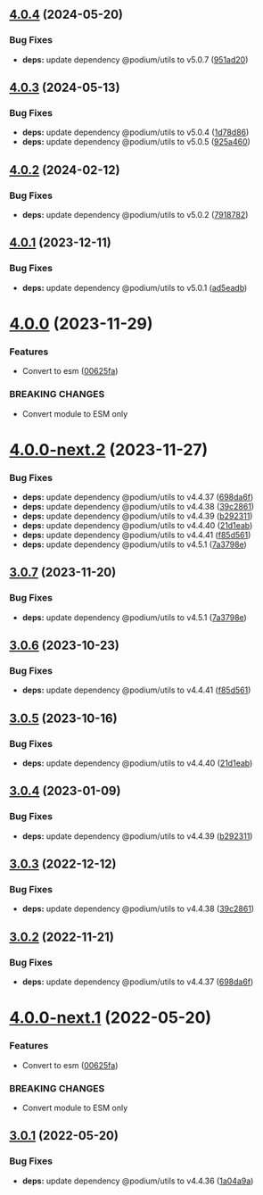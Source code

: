 ## [4.0.4](https://github.com/podium-lib/hapi-podlet/compare/v4.0.3...v4.0.4) (2024-05-20)


### Bug Fixes

* **deps:** update dependency @podium/utils to v5.0.7 ([951ad20](https://github.com/podium-lib/hapi-podlet/commit/951ad20cac59273e5aca8986330c8db3d2d6b8cc))

## [4.0.3](https://github.com/podium-lib/hapi-podlet/compare/v4.0.2...v4.0.3) (2024-05-13)


### Bug Fixes

* **deps:** update dependency @podium/utils to v5.0.4 ([1d78d86](https://github.com/podium-lib/hapi-podlet/commit/1d78d865ef2a160d95236bb6785ad05bab876b16))
* **deps:** update dependency @podium/utils to v5.0.5 ([925a460](https://github.com/podium-lib/hapi-podlet/commit/925a4605e02e57229c1788dc8b5ce2c593d84ad0))

## [4.0.2](https://github.com/podium-lib/hapi-podlet/compare/v4.0.1...v4.0.2) (2024-02-12)


### Bug Fixes

* **deps:** update dependency @podium/utils to v5.0.2 ([7918782](https://github.com/podium-lib/hapi-podlet/commit/791878269cdd9359cc6bd477c55d97de952aa5a5))

## [4.0.1](https://github.com/podium-lib/hapi-podlet/compare/v4.0.0...v4.0.1) (2023-12-11)


### Bug Fixes

* **deps:** update dependency @podium/utils to v5.0.1 ([ad5eadb](https://github.com/podium-lib/hapi-podlet/commit/ad5eadb79560ca036b1b7b8550d193b9218a1722))

# [4.0.0](https://github.com/podium-lib/hapi-podlet/compare/v3.0.7...v4.0.0) (2023-11-29)


### Features

* Convert to esm ([00625fa](https://github.com/podium-lib/hapi-podlet/commit/00625facaf1ac51667c0bd9eb421364d7ca5f38f))


### BREAKING CHANGES

* Convert module to ESM only

# [4.0.0-next.2](https://github.com/podium-lib/hapi-podlet/compare/v4.0.0-next.1...v4.0.0-next.2) (2023-11-27)


### Bug Fixes

* **deps:** update dependency @podium/utils to v4.4.37 ([698da6f](https://github.com/podium-lib/hapi-podlet/commit/698da6fbe3bb4a796f477f01df1f0192894a8dc7))
* **deps:** update dependency @podium/utils to v4.4.38 ([39c2861](https://github.com/podium-lib/hapi-podlet/commit/39c28613d8302f6bc536186fea7aeec081130f9b))
* **deps:** update dependency @podium/utils to v4.4.39 ([b292311](https://github.com/podium-lib/hapi-podlet/commit/b292311efecc5e0e4896b45c4be3d2f5314a10a4))
* **deps:** update dependency @podium/utils to v4.4.40 ([21d1eab](https://github.com/podium-lib/hapi-podlet/commit/21d1eab9d4165061b4f515c341e82d993630e51f))
* **deps:** update dependency @podium/utils to v4.4.41 ([f85d561](https://github.com/podium-lib/hapi-podlet/commit/f85d5617c4c1cad1879660d0084b8e191fa191cb))
* **deps:** update dependency @podium/utils to v4.5.1 ([7a3798e](https://github.com/podium-lib/hapi-podlet/commit/7a3798edc293b5efdbbcb31dbc485eaf63e723d9))

## [3.0.7](https://github.com/podium-lib/hapi-podlet/compare/v3.0.6...v3.0.7) (2023-11-20)


### Bug Fixes

* **deps:** update dependency @podium/utils to v4.5.1 ([7a3798e](https://github.com/podium-lib/hapi-podlet/commit/7a3798edc293b5efdbbcb31dbc485eaf63e723d9))

## [3.0.6](https://github.com/podium-lib/hapi-podlet/compare/v3.0.5...v3.0.6) (2023-10-23)


### Bug Fixes

* **deps:** update dependency @podium/utils to v4.4.41 ([f85d561](https://github.com/podium-lib/hapi-podlet/commit/f85d5617c4c1cad1879660d0084b8e191fa191cb))

## [3.0.5](https://github.com/podium-lib/hapi-podlet/compare/v3.0.4...v3.0.5) (2023-10-16)


### Bug Fixes

* **deps:** update dependency @podium/utils to v4.4.40 ([21d1eab](https://github.com/podium-lib/hapi-podlet/commit/21d1eab9d4165061b4f515c341e82d993630e51f))

## [3.0.4](https://github.com/podium-lib/hapi-podlet/compare/v3.0.3...v3.0.4) (2023-01-09)


### Bug Fixes

* **deps:** update dependency @podium/utils to v4.4.39 ([b292311](https://github.com/podium-lib/hapi-podlet/commit/b292311efecc5e0e4896b45c4be3d2f5314a10a4))

## [3.0.3](https://github.com/podium-lib/hapi-podlet/compare/v3.0.2...v3.0.3) (2022-12-12)


### Bug Fixes

* **deps:** update dependency @podium/utils to v4.4.38 ([39c2861](https://github.com/podium-lib/hapi-podlet/commit/39c28613d8302f6bc536186fea7aeec081130f9b))

## [3.0.2](https://github.com/podium-lib/hapi-podlet/compare/v3.0.1...v3.0.2) (2022-11-21)


### Bug Fixes

* **deps:** update dependency @podium/utils to v4.4.37 ([698da6f](https://github.com/podium-lib/hapi-podlet/commit/698da6fbe3bb4a796f477f01df1f0192894a8dc7))

# [4.0.0-next.1](https://github.com/podium-lib/hapi-podlet/compare/v3.0.1...v4.0.0-next.1) (2022-05-20)


### Features

* Convert to esm ([00625fa](https://github.com/podium-lib/hapi-podlet/commit/00625facaf1ac51667c0bd9eb421364d7ca5f38f))


### BREAKING CHANGES

* Convert module to ESM only

## [3.0.1](https://github.com/podium-lib/hapi-podlet/compare/v3.0.0...v3.0.1) (2022-05-20)


### Bug Fixes

* **deps:** update dependency @podium/utils to v4.4.36 ([1a04a9a](https://github.com/podium-lib/hapi-podlet/commit/1a04a9a029967ab613960dbefe3fe4a5479ea5fe))
